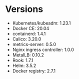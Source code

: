 # Versions

* Kubernetes/kubeadm: 1.23.1
* Docker CE: 20.04
* containerd: 1.4.1
* Calico: 3.20.0
* metrics-server: 0.5.0 
* Nginx ingress controller: 1.0.0
* MetalLB: 0.10.2
* Rook: 1.7.1
* Helm: 3.5.2
* Docker registry: 2.7.1
